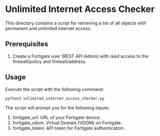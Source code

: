# Unlimited Internet Access Checker

This directory contains a script for retrieving a list of all objects with permanent and unlimited internet access. 

## Prerequisites
1. Create a Fortigate user (REST API Admin) with read access to the firewall/policy and firewall/address.


## Usage

Execute the script with the following command:   

```bash
python3 unlimited_internet_access_checker.py
```
The script will prompt you for the following inputs:
1. fortigate_url: URL of your Fortigate device.
2. fortigate_vdom: Virtual Domain (VDOM) on Fortigate.
3. fortigate_token: API token for Fortigate authentication.
